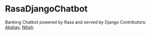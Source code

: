 # RasaDjangoChatbot
Banking Chatbot powered by Rasa and served by Django
Contributors: [Akshay](https://github.com/akshay1502), [Nitish](https://github.com/nitish599)

